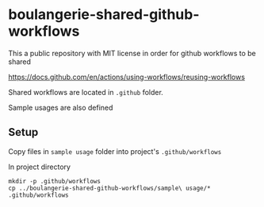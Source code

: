 # boulangerie-shared-github-workflows

This a public repository with MIT license in order for github workflows to be shared

https://docs.github.com/en/actions/using-workflows/reusing-workflows

Shared workflows are located in `.github` folder.

Sample usages are also defined

## Setup

Copy files in `sample usage` folder into project's `.github/workflows`

In project directory
```
mkdir -p .github/workflows
cp ../boulangerie-shared-github-workflows/sample\ usage/* .github/workflows
```
